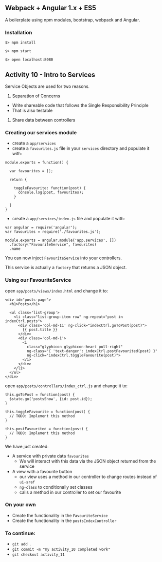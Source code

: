 ## Webpack + Angular 1.x + ES5

A boilerplate using npm modules, bootstrap, webpack and Angular.

### Installation

`$> npm install`

`$> npm start`

`$> open localhost:8080`

## Activity 10 - Intro to Services

Service Objects are used for two reasons. 

1. Separation of Concerns
  * Write shareable code that follows the Single Responsibility Principle
  * That is also testable
1. Share data between controllers

### Creating our services module

* create a `app/services`
* create a `favourites.js` file in your `services` directory and populate it with:

```
module.exports = function() {
  
  var favourites = [];

  return {

    toggleFavourite: function(post) {
      console.log(post, favourites);
    }
    
  }
}
```

* create a `app/services/index.js` file and populate it with:

```
var angular = require('angular');
var favourites = require('./favourites.js');

module.exports = angular.module('app.services', [])
  .factory("FavouriteService", favourites)
  .name
```

You can now inject `FavouriteService` into your controllers.

This service is actually a `factory` that returns a JSON object. 

### Using our FavouriteService

open `app/posts/views/index.html` and change it to: 

```
<div id="posts-page">
  <h1>Posts</h1>

  <ul class='list-group'>
    <li class="list-group-item row" ng-repeat="post in indexCtrl.posts">
      <div class='col-md-11' ng-click="indexCtrl.goToPost(post)">
        {{ post.title }}
      </div>
      <div class='col-md-1'>
        <i 
          class="glyphicon glyphicon-heart pull-right" 
          ng-class="{ 'text-danger': indexCtrl.postFavourited(post) }"
          ng-click="indexCtrl.toggleFavourite(post)">
        </i>
      </div>
    </li>
  </ul>
</div>
```

open `app/posts/controllers/index_ctrl.js` and change it to:

```
this.goToPost = function(post) {
  $state.go('postsShow', {id: post.id});
}

this.toggleFavourite = function(post) {
  // TODO: Implement this method
}

this.postFavourited = function(post) {
  // TODO: Implement this method
}
```

We have just created:

* A service with private data `favourites`
  * We will interact with this data via the JSON object returned from the service
* A view with a favourite button
  * our view uses a method in our controller to change routes instead of `ui-sref`
  * `ng-class` to conditionally set classes
  * calls a method in our controller to set our favourite

### On your own

* Create the functionality in the `FavouriteService`
* Create the functionality in the `postsIndexController`

### To continue:

* `git add .`
* `git commit -m "my activity_10 completed work"`
* `git checkout activity_11`



